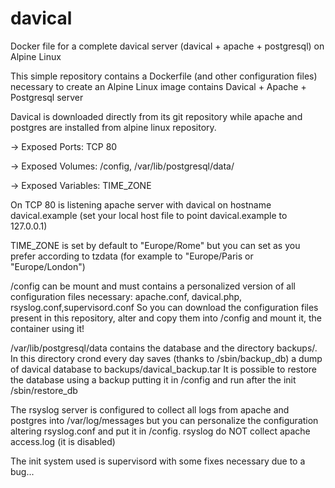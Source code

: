 # davical
Docker file for a complete davical server (davical + apache + postgresql) on Alpine Linux

This simple repository contains a Dockerfile (and other configuration files) necessary to create an Alpine Linux image contains Davical + Apache + Postgresql server

Davical is downloaded directly from its git repository while apache and postgres are installed from alpine linux repository.


-> Exposed Ports: TCP 80

-> Exposed Volumes: /config, /var/lib/postgresql/data/

-> Exposed Variables: TIME_ZONE


On TCP 80 is listening apache server with davical on hostname davical.example (set your local host file to point davical.example to 127.0.0.1)

TIME_ZONE is set by default to "Europe/Rome" but you can set as you prefer according to tzdata (for example to "Europe/Paris or "Europe/London")

/config can be mount and must contains a personalized version of all configuration files necessary:
apache.conf, davical.php, rsyslog.conf,supervisord.conf
So you can download the configuration files present in this repository, alter and copy them into /config
and mount it, the container using it!

/var/lib/postgresql/data contains the database and the directory backups/. In this directory crond every day saves (thanks to /sbin/backup_db) a dump of davical database to backups/davical_backup.tar
It is possible to restore the database using a backup putting it in /config and run after the init /sbin/restore_db

The rsyslog server is configured to collect all logs from apache and postgres into /var/log/messages but you can personalize the configuration
altering rsyslog.conf and put it in /config. rsyslog do NOT collect apache access.log (it is disabled)

The init system used is supervisord with some fixes necessary due to a bug...

